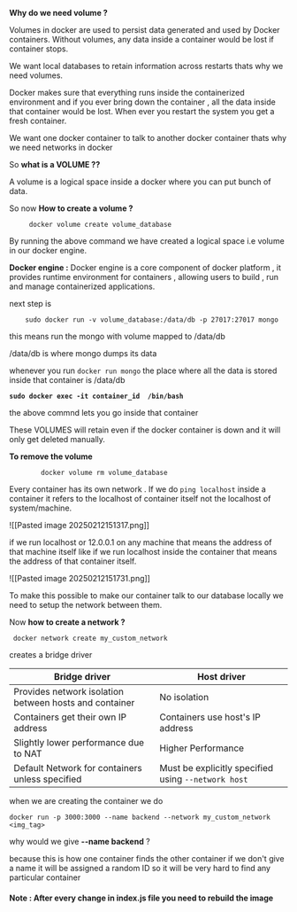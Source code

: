 

**Why do we need volume ?**

Volumes in docker are used to persist data generated and used by Docker containers. Without volumes, any data inside a container would be lost if container stops.

We want local databases to retain information across restarts thats why we need volumes. 

Docker makes sure that everything runs inside the containerized environment and if you ever bring down the container , all the data inside that container would be lost. 
When ever you restart the system you get a fresh container. 


We want one docker container to talk to another docker container thats why we need networks in docker

So **what is a VOLUME ??**

A volume is a logical space inside a docker where you can put bunch of data.


So now **How to create a volume ?** 

		
		 docker volume create volume_database


By running the above command we have created a logical space i.e volume in our docker engine. 

**Docker engine :**  Docker engine is a core component of docker platform , it provides runtime environment for containers , allowing users to build , run and manage containerized applications. 

next step is 

		sudo docker run -v volume_database:/data/db -p 27017:27017 mongo

this means run the mongo with volume mapped to /data/db 

/data/db is where mongo dumps its data


whenever you run `docker run mongo` the place where all the data is stored inside that container is /data/db


**`sudo docker exec -it container_id  /bin/bash`**


the above commnd lets you go inside that container



These VOLUMES will retain even if the docker container is down 
and it will only get deleted manually. 


**To remove the volume** 


			docker volume rm volume_database



Every container has its own network . If we do `ping localhost` inside a container it refers to the localhost of container itself not the localhost of system/machine.




![[Pasted image 20250212151317.png]]



if we run localhost or 12.0.0.1 on any machine that means the address of that machine itself 
like if we run localhost inside the container that means the address of that container itself. 


![[Pasted image 20250212151731.png]]





To make this possible to make our container talk to our database locally we need to setup the network between them. 


Now **how to create a network ?**


	 docker network create my_custom_network


creates  a bridge driver

| Bridge driver                                          | Host driver                                         |
| ------------------------------------------------------ | --------------------------------------------------- |
| Provides network isolation between hosts and container | No isolation                                        |
| Containers get their own IP address                    | Containers use host's IP address                    |
| Slightly lower performance due to NAT                  | Higher Performance                                  |
| Default Network for containers unless specified        | Must be explicitly specified using `--network host` |



when we are creating the container 
we do 

	docker run -p 3000:3000 --name backend --network my_custom_network <img_tag>


why would we give **--name backend**  ?

because this is how one container finds the other container if we don't give a name it will be assigned a random ID so it will be very hard to find any particular container





#### Note : After every change in index.js file you need to rebuild the image



	